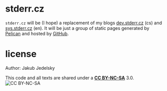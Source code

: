 stderr.cz
=========

`stderr.cz` will be (I hope) a replacement of my blogs [dev.stderr.cz](http://dev.stderr.cz) (cs) and [sys.stderr.cz](http://sys.stderr.cz) (en). It will be just a group of static pages generated by [Pelican](http://getpelican.com) and hosted by [GitHub](http://github.com).

license
=======

Author: Jakub Jedelsky

This code and all texts are shared under a [**CC BY-NC-SA**](http://creativecommons.org/licenses/by-nc-sa/3.0/) 3.0.
![CC BY-NC-SA](http://i.creativecommons.org/l/by-nc-sa/3.0/88x31.png)
